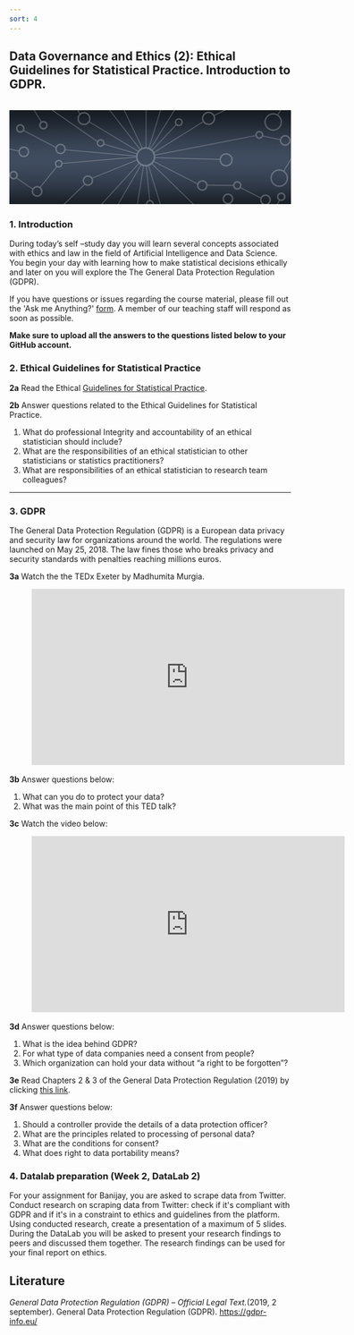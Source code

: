 ```yaml
---
sort: 4
---
```


## __Data Governance and Ethics (2): Ethical Guidelines for Statistical Practice. Introduction to GDPR.__
\
<img src="./images/datalab_banner.jpg" alt="Books banner" width="600"/>

### 1. Introduction

During today’s self –study day you will learn several concepts associated with ethics and law in the field of Artificial Intelligence and Data Science.  You begin your day with learning how to make statistical decisions ethically and later on you will explore the The General Data Protection Regulation (GDPR).

If you have questions or issues regarding the course material, please fill out the 'Ask me Anything?' [form](https://adsai.buas.nl/Contact%20Us/AskMeAnything.html). A member of our teaching staff will respond as soon as possible.

__Make sure to upload all the answers to the questions listed below to your GitHub account.__

### 2. Ethical Guidelines for Statistical Practice

__2a__ Read the Ethical [Guidelines for Statistical Practice](.\images\EthicalGuidelines.pdf).

__2b__ Answer questions related to the Ethical Guidelines for Statistical Practice.
1. What do professional Integrity and accountability of an ethical statistician should include?
2. What are the responsibilities of an ethical statistician to other statisticians or statistics practitioners?
3. What are responsibilities of an ethical statistician to research team colleagues?

***

### 3. GDPR

The General Data Protection Regulation (GDPR) is a  European data privacy and security law for organizations around the world.  The regulations were launched on May 25, 2018. The law fines those who breaks privacy and security standards with penalties reaching millions euros.  

__3a__ Watch the the TEDx Exeter by Madhumita Murgia.  

<!-- blank line -->
<figure class="video_container">
<iframe width="560" height="315" src="https://www.youtube.com/embed/AU66C6HePfg?controls=0" title="YouTube video player" frameborder="0" allow="accelerometer; autoplay; clipboard-write; encrypted-media; gyroscope; picture-in-picture" allowfullscreen></iframe>
</figure>
<!-- blank line -->

__3b__ Answer questions below:
1. What can you do to protect your data?
2. What was the main point of this TED talk?

__3c__ Watch the video below:

<!-- blank line -->
<figure class="video_container">
<iframe width="560" height="315" src="https://www.youtube.com/embed/acijNEErf-c?controls=0" title="YouTube video player" frameborder="0" allow="accelerometer; autoplay; clipboard-write; encrypted-media; gyroscope; picture-in-picture" allowfullscreen></iframe>
</figure>
<!-- blank line -->

__3d__ Answer questions below:
1. What is the idea behind GDPR?
2. For what type of data companies need a consent from people?
3. Which organization can hold your data without “a right to be forgotten”?

__3e__ Read Chapters 2 & 3 of the General Data Protection Regulation (2019) by clicking [this link](https://gdpr-info.eu/).

__3f__ Answer questions below:
1. Should a controller provide the details of a data protection officer?
2. What are the principles related to processing of personal data?
3. What are the conditions for consent?
4. What does right to data portability means?

### 4. Datalab preparation (Week 2, DataLab 2)

For your assignment for Banijay, you are asked to scrape data from Twitter.  Conduct research on scraping data from Twitter: check if it's compliant with GDPR and if it's in a constraint to ethics and guidelines from the platform. Using conducted research, create a presentation of a maximum of 5 slides. 
During the DataLab you will be asked to present your research findings to peers and discussed them together. 
The research findings can be used for your final report on ethics.


## __Literature__

*General Data Protection Regulation (GDPR) – Official Legal Text.*(2019, 2 september). General Data Protection Regulation (GDPR). https://gdpr-info.eu/ 
